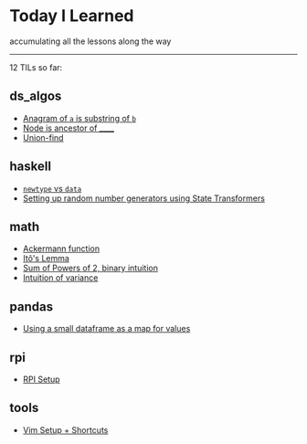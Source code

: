 # Today I Learned

accumulating all the lessons along the way

---

12 TILs so far:

## ds_algos

- [Anagram of `a` is substring of `b`](/ds_algos/anagram_is_substring.md)
- [Node is ancestor of \_\_\_\_](/ds_algos/node_is_ancestor_of.md)
- [Union-find](/ds_algos/union_find.md)

## haskell

- [`newtype` vs `data`](/haskell/newtype_vs_data.md)
- [Setting up random number generators using State Transformers](/haskell/working-with-random-generators.md)

## math

- [Ackermann function](/math/ackermann.md)
- [Itô's Lemma](/math/itos_lemma.md)
- [Sum of Powers of 2, binary intuition](/math/sum_of_powers_of_2.md)
- [Intuition of variance](/math/variance_derivation.md)

## pandas

- [Using a small dataframe as a map for values](/pandas/using_small_df_as_map.md)

## rpi

- [RPI Setup ](/rpi/setting-up-rpi.md)

## tools

- [Vim Setup + Shortcuts](/tools/shortcuts.md)
